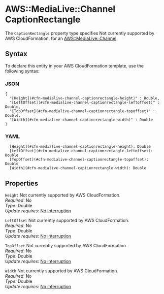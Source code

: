 # AWS::MediaLive::Channel CaptionRectangle<a name="aws-properties-medialive-channel-captionrectangle"></a>

<a name="aws-properties-medialive-channel-captionrectangle-description"></a>The `CaptionRectangle` property type specifies Not currently supported by AWS CloudFormation\. for an [AWS::MediaLive::Channel](aws-resource-medialive-channel.md)\.

## Syntax<a name="aws-properties-medialive-channel-captionrectangle-syntax"></a>

To declare this entity in your AWS CloudFormation template, use the following syntax:

### JSON<a name="aws-properties-medialive-channel-captionrectangle-syntax.json"></a>

```
{
  "[Height](#cfn-medialive-channel-captionrectangle-height)" : Double,
  "[LeftOffset](#cfn-medialive-channel-captionrectangle-leftoffset)" : Double,
  "[TopOffset](#cfn-medialive-channel-captionrectangle-topoffset)" : Double,
  "[Width](#cfn-medialive-channel-captionrectangle-width)" : Double
}
```

### YAML<a name="aws-properties-medialive-channel-captionrectangle-syntax.yaml"></a>

```
  [Height](#cfn-medialive-channel-captionrectangle-height): Double
  [LeftOffset](#cfn-medialive-channel-captionrectangle-leftoffset): Double
  [TopOffset](#cfn-medialive-channel-captionrectangle-topoffset): Double
  [Width](#cfn-medialive-channel-captionrectangle-width): Double
```

## Properties<a name="aws-properties-medialive-channel-captionrectangle-properties"></a>

`Height`  <a name="cfn-medialive-channel-captionrectangle-height"></a>
Not currently supported by AWS CloudFormation\.  
*Required*: No  
*Type*: Double  
*Update requires*: [No interruption](https://docs.aws.amazon.com/AWSCloudFormation/latest/UserGuide/using-cfn-updating-stacks-update-behaviors.html#update-no-interrupt)

`LeftOffset`  <a name="cfn-medialive-channel-captionrectangle-leftoffset"></a>
Not currently supported by AWS CloudFormation\.  
*Required*: No  
*Type*: Double  
*Update requires*: [No interruption](https://docs.aws.amazon.com/AWSCloudFormation/latest/UserGuide/using-cfn-updating-stacks-update-behaviors.html#update-no-interrupt)

`TopOffset`  <a name="cfn-medialive-channel-captionrectangle-topoffset"></a>
Not currently supported by AWS CloudFormation\.  
*Required*: No  
*Type*: Double  
*Update requires*: [No interruption](https://docs.aws.amazon.com/AWSCloudFormation/latest/UserGuide/using-cfn-updating-stacks-update-behaviors.html#update-no-interrupt)

`Width`  <a name="cfn-medialive-channel-captionrectangle-width"></a>
Not currently supported by AWS CloudFormation\.  
*Required*: No  
*Type*: Double  
*Update requires*: [No interruption](https://docs.aws.amazon.com/AWSCloudFormation/latest/UserGuide/using-cfn-updating-stacks-update-behaviors.html#update-no-interrupt)